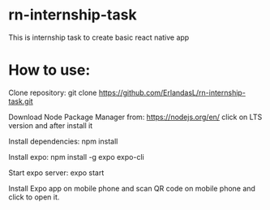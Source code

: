 # rn-internship-task
This is internship task to create basic react native app

# How to use:
Clone repository: git clone https://github.com/ErlandasL/rn-internship-task.git

Download Node Package Manager from: https://nodejs.org/en/ click on LTS version and after install it

Install dependencies: npm install

Install expo: npm install -g expo expo-cli

Start expo server: expo start

Install Expo app on mobile phone and scan QR code on mobile phone and click to open it.


